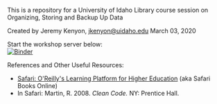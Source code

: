 This is a repository for a University of Idaho Library course session on Organizing, Storing and Backup Up Data


Created by Jeremy Kenyon, jkenyon@uidaho.edu
March 03, 2020


Start the workshop server below:<br>
[![Binder](https://mybinder.org/badge_logo.svg)](https://mybinder.org/v2/gh/jkenyon/coding-concepts/master)



References and Other Useful Resources:

* [Safari: O'Reilly's Learning Platform for Higher Education](http://ida.lib.uidaho.edu:2048/login?url=https://www.oreilly.com/library/view/temporary-access/) \(aka Safari Books Online\)
* In Safari: Martin, R. 2008.  *Clean Code.*  NY: Prentice Hall.

